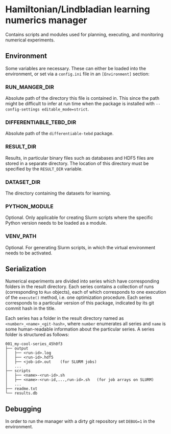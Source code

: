 # Hamiltonian/Lindbladian learning numerics manager
Contains scripts and modules used for planning, executing, and monitoring numerical experiments.

## Environment
Some variables are necessary. These can either be loaded into the environment, or set via a `config.ini` file
in an `[Environment]` section:

### RUN_MANGER_DIR
Absolute path of the directory this file is contained in. This since the path might be difficult to infer at run time
when the package is installed with `--config-settings editable_mode=strict`.

### DIFFERENTIABLE_TEBD_DIR
Absolute path of the `differentiable-tebd` package.

### RESULT_DIR
Results, in particular binary files such as databases and HDF5 files are stored in a separate directory.
The location of this directory must be specified by the `RESULT_DIR` variable.

### DATASET_DIR
The directory containing the datasets for learning.

### PYTHON_MODULE
Optional. Only applicable for creating Slurm scripts where the specific Python version needs to be loaded as a module.

### VENV_PATH
Optional. For generating Slurm scripts, in which the virtual environment needs to be activated.

## Serialization
Numerical experiments are divided into series which have corresponding folders in the result directory.
Each series contains a collection of runs (corresponding to `Run` objects), each of which corresponds
to one execution of the `execute()` method, i.e. one optimization procedure. Each series corresponds to a particular version of this
package, indicated by its git commit hash in the title.

Each series has a folder in the result directory named as `<number>_<name>_<git-hash>`, where `number`
enumerates all series and `name` is some human-readable information about the particular series.
A series folder is structured as follows:

    001_my-cool-series_45h0f3
    ├── output
    │   ├── <run-id>.log
    │   ├── <run-id>.hdf5
    │   ├── <job-id>.out    (for SLURM jobs)
    │   ...
    ├── scripts
    │   ├── <name>-<run-id>.sh
    │   ├── <name>-<run-id,...,run-id>.sh   (for job arrays on SLURM)
    │   ...
    ├── readme.txt
    └── results.db

## Debugging
In order to run the manager with a dirty git repository set `DEBUG=1` in the environment.